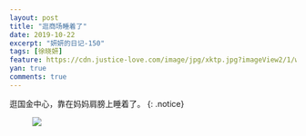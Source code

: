 ```yaml
---
layout: post
title: "逛商场睡着了"
date: 2019-10-22
excerpt: "妍妍的日记-150"
tags: [徐晓妍]
feature: https://cdn.justice-love.com/image/jpg/xktp.jpg?imageView2/1/w/1200/h/500
yan: true
comments: true
---
```

逛国金中心，靠在妈妈肩膀上睡着了。
{: .notice}
<figure>
    <img src="{{ site.staticUrl }}/yanyan/image/gscszl.jpg?imageMogr2/auto-orient" />
</figure>

